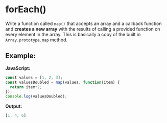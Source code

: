 # forEach()

Write a function called `map()` that accepts an array and a callback function and **creates a new array** with the results of calling a provided function on every element in the array. This is basically a copy of the built in `Array.prototype.map` method.

## Example:

**JavaScript:**

```js
const values = [1, 2, 3];
const valuesDoubled = map(values, function(item) {
  return item*2;
});
console.log(valuesDoubled);
```

**Output:**

```js
[1, 4, 6]
```
